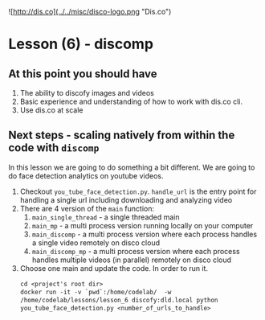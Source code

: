 ![http://dis.co](../../misc/disco-logo.png "Dis.co")

# Lesson (6) - discomp
## At this point you should have
1. The ability to discofy images and videos
1. Basic experience and understanding of how to work with dis.co cli.
1. Use dis.co at scale

## Next steps - scaling natively from within the code with `discomp`
In this lesson we are going to do something a bit different. 
We are going to do face detection analytics on youtube videos.
1. Checkout `you_tube_face_detection.py`. `handle_url` is the entry point for 
handling a single url including downloading and analyzing video
1. There are 4 version of the `main` function:
    1. `main_single_thread` - a single threaded main
    1. `main_mp` - a multi process version running locally on your computer
    1. `main_discomp` - a multi process version where each process handles a single video remotely on disco cloud
    1. `main_discomp_mp` - a multi process version where each process handles multiple videos (in parallel) remotely on disco cloud
1. Choose one main and update the code. In order to run it. 
    ```{r, engine='bash', interactive_disco}
    cd <project's root dir> 
    docker run -it -v `pwd`:/home/codelab/  -w /home/codelab/lessons/lesson_6 discofy:dld.local python you_tube_face_detection.py <number_of_urls_to_handle>
    ```